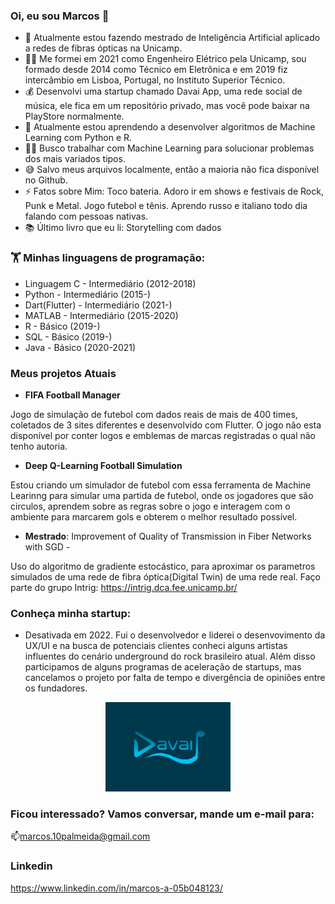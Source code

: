 ### Oi, eu sou Marcos 👋


- 🔭 Atualmente estou fazendo mestrado de Inteligência Artificial aplicado a redes de fibras ópticas na Unicamp.
- 👨‍🏫 Me formei em 2021 como Engenheiro Elétrico pela Unicamp, sou formado desde 2014 como Técnico em Eletrônica e em 2019 fiz intercâmbio em Lisboa, Portugal, no Instituto Superior Técnico.
- 💰 Desenvolvi uma startup chamado Davai App, uma rede social de música, ele fica em um repositório privado, mas você pode baixar na PlayStore normalmente.
- 🌱 Atualmente estou aprendendo a desenvolver algoritmos de Machine Learning com Python e R.
- 🧑‍💼 Busco trabalhar com Machine Learning para solucionar problemas dos mais variados tipos.
- 😅 Salvo meus arquivos localmente, então a maioria não fica disponível no Github.
- ⚡ Fatos sobre Mim: Toco bateria. Adoro ir em shows e festivais de Rock, Punk e Metal. Jogo futebol e tênis. Aprendo russo e italiano todo dia falando com pessoas nativas.
- 📚 Último livro que eu li: Storytelling com dados

### 🏋️‍ Minhas linguagens de programação:

- Linguagem C - Intermediário (2012-2018)
- Python - Intermediário (2015-)
- Dart(Flutter) - Intermediário (2021-)
- MATLAB - Intermediário (2015-2020)
- R - Básico (2019-)
- SQL - Básico (2019-)
- Java - Básico (2020-2021)

### Meus projetos Atuais

 - **FIFA Football Manager**
 
Jogo de simulação de futebol com dados reais de mais de 400 times, coletados de 3 sites diferentes e desenvolvido com Flutter. O jogo não esta disponível por conter logos e emblemas de marcas registradas o qual não tenho autoria.
 
 - **Deep Q-Learning Football Simulation**
 
 Estou criando um simulador de futebol com essa ferramenta de Machine Learinng para simular uma partida de futebol, onde os jogadores que são circulos, aprendem sobre as regras sobre o jogo e interagem com o ambiente para marcarem gols e obterem o melhor resultado possível.
 
 - **Mestrado**: Improvement of Quality of Transmission in Fiber Networks with SGD - 

 Uso do algoritmo de gradiente estocástico, para aproximar os parametros simulados de uma rede de fibra óptica(Digital Twin) de uma rede real.
 Faço parte do grupo Intrig: https://intrig.dca.fee.unicamp.br/

### Conheça minha startup:

* Desativada em 2022. Fui o desenvolvedor e liderei o desenvovimento da UX/UI e na busca de potenciais clientes conheci alguns artistas influentes do cenário underground do rock brasileiro atual. Além disso participamos de alguns programas de aceleração de startups, mas cancelamos o projeto por falta de tempo e divergência de opiniões entre os fundadores.

<p align="center">
  <a href="https://www.davaiapp.com/">
  <img src="https://github.com/Marcos14Almeida/Marcos14Almeida/blob/main/davai_logo.png" width="200" title="Davai App">
  </a>
</p>


### Ficou interessado? Vamos conversar, mande um e-mail para:

📫marcos.10palmeida@gmail.com

### Linkedin

https://www.linkedin.com/in/marcos-a-05b048123/

